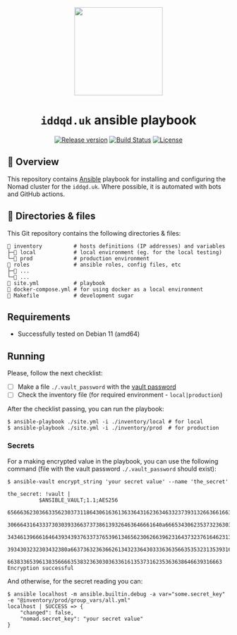 <div align="center">
<img src="https://hsto.org/webt/zj/06/rh/zj06rhrcow4fallwh7bxki1-aw4.png" width="200"/>

# `iddqd.uk` ansible playbook

[![Release version][badge_release_version]][link_releases]
[![Build Status][badge_build]][link_actions]
[![License][badge_license]][link_license]
</div>

## 📖 Overview

This repository contains [Ansible][ansible] playbook for installing and configuring the Nomad cluster for the `iddqd.uk`. Where possible, it is automated with bots and GitHub actions.

## 📁 Directories & files

This Git repository contains the following directories & files:

```text
📁 inventory          # hosts definitions (IP addresses) and variables
├─📁 local            # local environment (eg. for the local testing)
└─📁 prod             # production environment
📁 roles              # ansible roles, config files, etc
├─📁 ...
└─📁 ...
📄 site.yml           # playbook
📄 docker-compose.yml # for using docker as a local environment
📄 Makefile           # development sugar
```

## Requirements

- Successfully tested on Debian 11 (amd64)

## Running

Please, follow the next checklist:

- [ ] Make a file `./.vault_password` with the [vault password][ansible_vault]
- [ ] Check the inventory file (for required environment - `local|production`)

After the checklist passing, you can run the playbook:

```shell
$ ansible-playbook ./site.yml -i ./inventory/local # for local
$ ansible-playbook ./site.yml -i ./inventory/prod  # for production
```

### Secrets

For a making encrypted value in the playbook, you can use the following command (file with the vault password `./.vault_password` should exist):

```shell
$ ansible-vault encrypt_string 'your secret value' --name 'the_secret'

the_secret: !vault |
          $ANSIBLE_VAULT;1.1;AES256
          65666362303663356230373118643061636136336431623634633237393132663661663531643266
          3066643164333730303933663737386139326463646661640a666534306235373236303464396436
          34346139666164643934393763373765396134656230626639623164373237616462313431376266
          3934303232303432380a663736323636626134323364303336363566353532313539316436343461
          66383365396138356666353832363030363361613537316235363638646639316663
Encryption successful
```

And otherwise, for the secret reading you can:

```shell
$ ansible localhost -m ansible.builtin.debug -a var="some.secret_key" -e "@inventory/prod/group_vars/all.yml"
localhost | SUCCESS => {
    "changed": false,
    "nomad.secret_key": "your secret value"
}
```

[badge_release_version]:https://img.shields.io/github/release/iddqd-uk/cluster-playbook.svg?maxAge=30
[badge_build]:https://img.shields.io/github/workflow/status/iddqd-uk/cluster-playbook/tests/master
[badge_license]:https://img.shields.io/github/license/iddqd-uk/cluster-playbook.svg?longCache=true

[link_releases]:https://github.com/iddqd-uk/cluster-playbook/releases
[link_actions]:https://github.com/iddqd-uk/cluster-playbook/actions
[link_license]:https://github.com/iddqd-uk/cluster-playbook/blob/master/LICENSE

[ansible]:https://www.ansible.com/
[ansible_vault]:https://docs.ansible.com/ansible/latest/user_guide/vault.html

